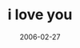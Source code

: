 ---
layout: base.njk
title : 'i love you' 
view_title : 'i love you' 
year : '2006' 
date : '2006-02-27' 
img_file : '/drawing/iloveyou2.png' 
html_file : 'iloveyou2' 
next_html : 'imissmyself.html' 
year_order : '85' 
permalink : "title/{{html_file}}.html"
---